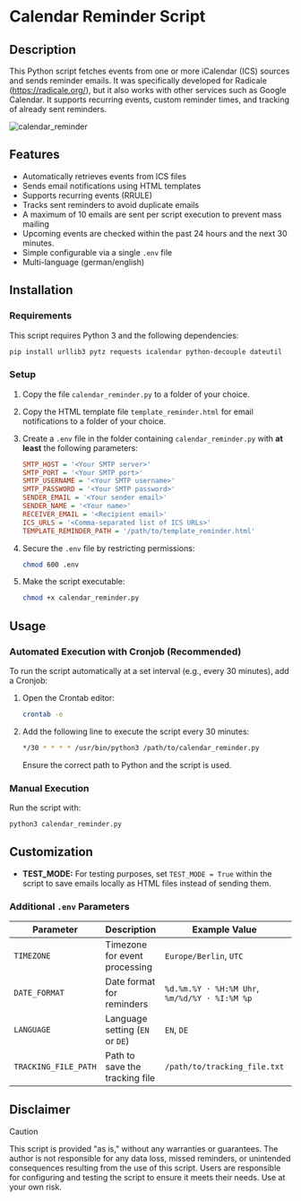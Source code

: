 # Calendar Reminder Script

## Description
This Python script fetches events from one or more iCalendar (ICS) sources and sends reminder emails. 
It was specifically developed for Radicale (https://radicale.org/), but it also works with other services such as Google Calendar.
It supports recurring events, custom reminder times, and tracking of already sent reminders.

![calendar_reminder](https://github.com/user-attachments/assets/d3d284b1-4328-475a-b211-7a942eea8d12)

## Features
- Automatically retrieves events from ICS files
- Sends email notifications using HTML templates
- Supports recurring events (RRULE)
- Tracks sent reminders to avoid duplicate emails
- A maximum of 10 emails are sent per script execution to prevent mass mailing
- Upcoming events are checked within the past 24 hours and the next 30 minutes.
- Simple configurable via a single `.env` file
- Multi-language (german/english)

## Installation
### Requirements
This script requires Python 3 and the following dependencies:

```bash
pip install urllib3 pytz requests icalendar python-decouple dateutil
```

### Setup
1. Copy the file `calendar_reminder.py` to a folder of your choice.
2. Copy the HTML template file `template_reminder.html` for email notifications to a folder of your choice.
3. Create a `.env` file in the folder containing `calendar_reminder.py` with __at least__ the following parameters:
   
   ```ini
   SMTP_HOST = '<Your SMTP server>'
   SMTP_PORT = '<Your SMTP port>'
   SMTP_USERNAME = '<Your SMTP username>'
   SMTP_PASSWORD = '<Your SMTP password>'
   SENDER_EMAIL = '<Your sender email>'
   SENDER_NAME = '<Your name>'
   RECEIVER_EMAIL = '<Recipient email>'
   ICS_URLS = '<Comma-separated list of ICS URLs>'
   TEMPLATE_REMINDER_PATH = '/path/to/template_reminder.html'
   ```
4. Secure the `.env` file by restricting permissions:
   ```bash
   chmod 600 .env
   ```  
5. Make the script executable:
   ```bash
   chmod +x calendar_reminder.py
   ```

## Usage
### Automated Execution with Cronjob (Recommended) 
To run the script automatically at a set interval (e.g., every 30 minutes), add a Cronjob:

1. Open the Crontab editor:
   ```bash
   crontab -e
   ```
2. Add the following line to execute the script every 30 minutes:
   ```bash
   */30 * * * * /usr/bin/python3 /path/to/calendar_reminder.py
   ```
   Ensure the correct path to Python and the script is used.

### Manual Execution
Run the script with:
```bash
python3 calendar_reminder.py
```

## Customization
- **TEST_MODE:** For testing purposes, set `TEST_MODE = True` within the script to save emails locally as HTML files instead of sending them.

### Additional `.env` Parameters
| Parameter               | Description                          | Example Value             | Default Value           |
|-------------------------|--------------------------------------|---------------------------|-------------------------|
| `TIMEZONE`             | Timezone for event processing       | `Europe/Berlin`, `UTC`           | `Europe/Berlin`                   |
| `DATE_FORMAT`          | Date format for reminders           | `%d.%m.%Y ⋅ %H:%M Uhr`, `%m/%d/%Y ⋅ %I:%M %p`    | `%d.%m.%Y ⋅ %H:%M Uhr`     |
| `LANGUAGE`            | Language setting (`EN` or `DE`)     | `EN`, `DE`                       | `EN`                    |
| `TRACKING_FILE_PATH`   | Path to save the tracking file           | `/path/to/tracking_file.txt`       | `tracking_file.txt`     |

## Disclaimer
> [!CAUTION]
> This script is provided "as is," without any warranties or guarantees. The author is not responsible for any data loss, missed reminders, or unintended consequences resulting from the use of this script. Users are responsible for configuring and testing the script to ensure it meets their needs. Use at your own risk.
